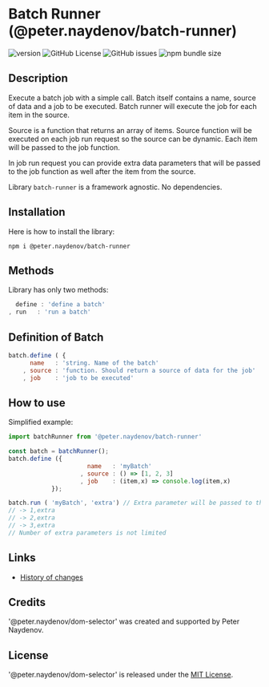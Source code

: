 # Batch Runner (@peter.naydenov/batch-runner)

![version](https://img.shields.io/github/package-json/v/peterNaydenov/batch-runner)
![GitHub License](https://img.shields.io/github/license/peterNaydenov/batch-runner)
![GitHub issues](https://img.shields.io/github/issues-raw/peterNaydenov/batch-runner)
![npm bundle size](https://img.shields.io/bundlephobia/minzip/%40peter.naydenov%2Fbatch-runner)



## Description

Execute a batch job with a simple call. Batch itself contains a name, source of data and a job to be executed. Batch runner will execute the job for each item in the source.

Source is a function that returns an array of items. Source function will be executed on each job run request so the source can be dynamic. Each item will be passed to the job function.

In job run request you can provide extra data parameters that will be passed to the job function as well after the item from the source.

Library `batch-runner` is a framework agnostic. No dependencies.



## Installation
Here is how to install the library:
```
npm i @peter.naydenov/batch-runner
```



## Methods
Library has only two methods:
```js
  define : 'define a batch'
, run   : 'run a batch'
```



## Definition of Batch
    
```js
batch.define ( {
      name   : 'string. Name of the batch'
    , source : 'function. Should return a source of data for the job'
    , job    : 'job to be executed'
```



## How to use
Simplified example:
```js
import batchRunner from '@peter.naydenov/batch-runner'

const batch = batchRunner();
batch.define ({
                      name   : 'myBatch'
                    , source : () => [1, 2, 3]
                    , job    : (item,x) => console.log(item,x)
            });

batch.run ( 'myBatch', 'extra') // Extra parameter will be passed to the job function
// -> 1,extra
// -> 2,extra
// -> 3,extra
// Number of extra parameters is not limited
```




## Links
- [History of changes](https://github.com/PeterNaydenov/batch-runner/blob/main/Changelog.md)

## Credits
'@peter.naydenov/dom-selector' was created and supported by Peter Naydenov.



## License
'@peter.naydenov/dom-selector' is released under the [MIT License](http://opensource.org/licenses/MIT).